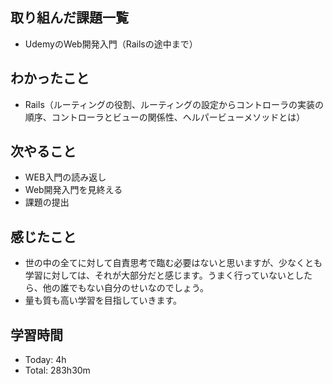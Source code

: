 ## 取り組んだ課題一覧
- UdemyのWeb開発入門（Railsの途中まで）
## わかったこと
- Rails（ルーティングの役割、ルーティングの設定からコントローラの実装の順序、コントローラとビューの関係性、ヘルパービューメソッドとは）
## 次やること
- WEB入門の読み返し
- Web開発入門を見終える
- 課題の提出
## 感じたこと
- 世の中の全てに対して自責思考で臨む必要はないと思いますが、少なくとも学習に対しては、それが大部分だと感じます。うまく行っていないとしたら、他の誰でもない自分のせいなのでしょう。
- 量も質も高い学習を目指していきます。
## 学習時間
- Today: 4h
- Total: 283h30m
